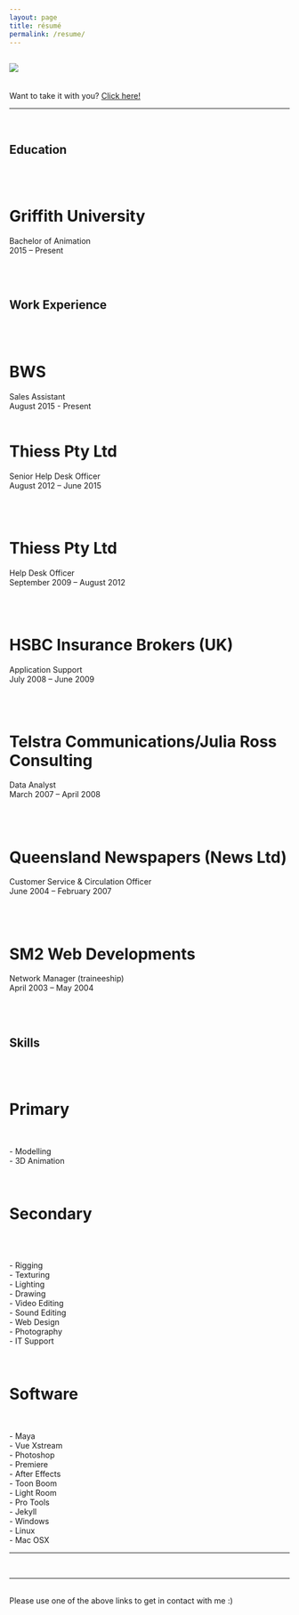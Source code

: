```yaml
---
layout: page
title: résumé
permalink: /resume/
---
```


## <img class="col one right" src="/img/res_pic.jpg">

<br/>
Want to take it with you? <a href="/img/Duane_McPherson_-_Resume.pdf" target="_blank">Click here!</a>
<br/>
<hr>
<br/>
<div class="col two">

<h2>Education</h2><br/>
<br/>
<h1>Griffith University</h1>
<p>Bachelor of Animation<br/>
2015 – Present</p><br/>

<br/>
<h2>Work Experience</h2><br/>
<br/>
<h1>BWS</h1>
<p>Sales Assistant<br/>
August 2015 - Present<br/>
<br/>
<h1>Thiess Pty Ltd</h1>
<p>Senior Help Desk Officer<br/>
August 2012 – June 2015</p><br/>
<br/>
<h1>Thiess Pty Ltd</h1>
<p>Help Desk Officer<br/>
September 2009 – August 2012</p><br/>
<br/>
<h1>HSBC Insurance Brokers (UK)</h1>
<p>Application Support<br/>
July 2008 – June 2009</p><br/>
<br/>
<h1>Telstra Communications/Julia Ross Consulting</h1>
<p>Data Analyst<br/>
March 2007 – April 2008</p><br/>
<br/>
<h1>Queensland Newspapers (News Ltd)</h1>
<p>Customer Service & Circulation Officer<br/>
June 2004 – February 2007</p><br/>
<br/>
<h1>SM2 Web Developments</h1>
<p>Network Manager (traineeship)<br/>
April 2003 – May 2004</p><br/>
<br/>
</div>

<div class="right">
<h2>Skills</h2><br/>
<br/>
<h1>Primary</h1>
<br/><p>
-	Modelling<br/>
-	3D Animation<br/>
</p><br/>
<h1>Secondary</h1><br/>
<br/><p>
-	Rigging<br/>
-	Texturing<br/>
-	Lighting<br/>
-	Drawing<br/>
-	Video Editing<br/>
-	Sound Editing<br/>
-	Web Design<br/>
-	Photography<br/>
-	IT Support<br/>
</p><br/>
<h1>Software</h1>
<br/><p>
-	Maya<br/>
-	Vue Xstream<br/>
-	Photoshop<br/>
-	Premiere<br/>
-	After Effects<br/>
-	Toon Boom<br/>
-	Light Room<br/>
-	Pro Tools<br/>
-	Jekyll<br/>
-	Windows<br/>
-	Linux<br/>
-	Mac OSX<br/>
</p>
</div>

<hr/>

<br/>
<hr/>
<br/>
<span class="contacticon center">
	<a href="http://duanemcpherson.com/contact/"><i class="fa fa-envelope-square"></i></a>
	<a href="https://www.linkedin.com/in/duane-mcpherson" target="_blank"><i class="fa fa-linkedin-square"></i></a>
	<a href="http://dmcmodelling.tumblr.com/" target="_blank"><i class="fa fa-tumblr-square"></i></a>
	<a href="https://twitter.com/duanemcpherson" target="_blank"><i class="fa fa-twitter-square"></i></a>
</span>

<div class="col three caption">
	Please use one of the above links to get in contact with me :)
</div>

